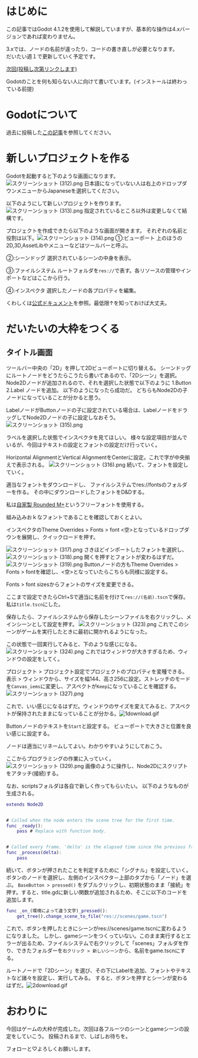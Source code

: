 # はじめに
この記事ではGodot 4.1.2を使用して解説していますが、基本的な操作は4.xバージョンであれば変わりません。  

3.xでは、ノードの名前が違ったり、コードの書き直しが必要となります。  
だいたい週１で更新していく予定です。



[次回(投稿し次第リンクします)](#)

Godotのことを何も知らない人に向けて書いています。(インストールは終わっている前提)


# Godotについて
過去に投稿した[この記事](https://qiita.com/mixpax4300/items/175615195aa19d009f16)を参照してください。

# 新しいプロジェクトを作る
Godotを起動すると下のような画面になります。![スクリーンショット (312).png](https://qiita-image-store.s3.ap-northeast-1.amazonaws.com/0/3082992/7498952e-797e-e0f3-ab25-06f5b26c4e6c.png)
日本語になっていない人は右上のドロップダウンメニューからJapaneseを選択してください。

以下のようにして新しいプロジェクトを作ります。
![スクリーンショット (313).png](https://qiita-image-store.s3.ap-northeast-1.amazonaws.com/0/3082992/dd19cf89-cb4e-d5fb-9206-557a5ffa0cf4.png)
指定されているところ以外は変更しなくて結構です。

プロジェクトを作成できたら以下のような画面が開きます。
それぞれの名前と役割は以下。![スクリーンショット (314).png](https://qiita-image-store.s3.ap-northeast-1.amazonaws.com/0/3082992/a7640a09-98f0-e6d3-8f43-a3b5894c9440.png)
①:ビューポート
上のほうの2D,3D,AssetLibやメニューなどはツールバーと呼ぶ。

②:シーンドッグ
選択されているシーンの中身を表示。

③:ファイルシステム
ルートフォルダを`res://`で表す。各リソースの管理やインポートなどはここから行う。

④:インスペクタ
選択したノードの各プロパティを編集。

くわしくは[公式ドキュメント](https://docs.godotengine.org/ja/4.x/getting_started/introduction/first_look_at_the_editor.html)を参照。最低限↑を知っておけば大丈夫。

# だいたいの大枠をつくる
## タイトル画面
ツールバー中央の「2D」を押して2Dビューポートに切り替える。
シーンドッグにルートノードをどうたらこうたら書いてあるので、「2Dシーン」を選択。Node2Dノードが追加されるので、それを選択した状態で以下のように
1\.Button
2\.Label
ノードを追加。
以下のようになったら成功だ。
どちらもNode2Dの子ノードになっていることが分かると思う。

LabelノードがButtonノードの子に設定されている場合は、LabelノードをドラッグしてNode2Dノードの子に設定しなおそう。
![スクリーンショット (315).png](https://qiita-image-store.s3.ap-northeast-1.amazonaws.com/0/3082992/db534cf5-328e-404e-4d8c-0072e40a97d4.png)

ラベルを選択した状態でインスペクタを見てほしい。
様々な設定項目が並んでいるが、今回はテキストの設定とフォントの設定だけ行っていく。

Horizontal AlignmentとVertical AlignmentをCenterに設定。これで字が中央揃えで表示される。
![スクリーンショット (316).png](https://qiita-image-store.s3.ap-northeast-1.amazonaws.com/0/3082992/6c579442-7964-534a-c2ab-29653dabaf97.png)
続いて、フォントを設定していく。

適当なフォントをダウンロードし、
ファイルシステムでres://fontsのフォルダーを作る。
その中にダウンロードしたフォントをD&Dする。

私は[自家製 Rounded M+](http://jikasei.me/font/rounded-mplus/about.html)というフリーフォントを使用する。

組み込みおｋなフォントであることを確認しておくとよい。

インスペクタのTheme Overrides > Fonts > font
<空>となっているドロップダウンを展開し、クイックロードを押す。

![スクリーンショット (317).png](https://qiita-image-store.s3.ap-northeast-1.amazonaws.com/0/3082992/37eb8627-f023-7182-ed56-ab0f6655bf2d.png)
さきほどインポートしたフォントを選択し、
![スクリーンショット (318).png](https://qiita-image-store.s3.ap-northeast-1.amazonaws.com/0/3082992/4bf8fb95-7d56-2a2e-e888-1324daf3916a.png)
開くを押すとフォントが変わるはずだ。
![スクリーンショット (319).png](https://qiita-image-store.s3.ap-northeast-1.amazonaws.com/0/3082992/68dd4751-a889-ac72-30c1-e7572b2decc8.png)
Buttonノードの方もTheme Overrides > Fonts > fontを確認し、<空>となっていたらこちらも同様に設定する。

Fonts > font sizesからフォントのサイズを変更できる。

ここまで設定できたらCtrl+Sで適当に名前を付けて`res://(名前).tscn`で保存。私は`title.tscn`にした。

保存したら、ファイルシステムから保存したシーンファイルを右クリックし、メインシーンとして設定を押す。
![スクリーンショット (323).png](https://qiita-image-store.s3.ap-northeast-1.amazonaws.com/0/3082992/b6ff4218-9e10-1fd0-1ab3-8015ccf7fb9d.png)
これでこのシーンがゲームを実行したときに最初に開かれるようになった。

この状態で一回実行してみると、下のような感じになる。![スクリーンショット (324).png](https://qiita-image-store.s3.ap-northeast-1.amazonaws.com/0/3082992/daf722b5-07c7-8ac8-ffd4-784f1e268a37.png)
これではウィンドウが大きすぎるため、ウィンドウの設定をしてく。

プロジェクト > プロジェクト設定でプロジェクトのプロパティを変種できる。
表示 > ウィンドウから、サイズを幅144、高さ256に設定。ストレッチのモードを`Canvas_iems`に変更し、アスペクトが`Keep`になっていることを確認する。![スクリーンショット (327).png](https://qiita-image-store.s3.ap-northeast-1.amazonaws.com/0/3082992/9a7afda2-43ef-060b-e1f1-ff6830d7df55.png)

これで、いい感じになるはずだ。ウィンドウのサイズを変えてみると、アスペクトが保持されたままになっていることが分かる。![1download.gif](https://qiita-image-store.s3.ap-northeast-1.amazonaws.com/0/3082992/040145a8-e81f-f725-8c56-f52b96630de7.gif)


Buttonノードのテキストを`Start`と設定する。
ビューポートで大きさと位置を良い感じに設定する。

ノードは適当にリネームしてよい。わかりやすいようにしておこう。

ここからプログラミングの作業に入っていく。![スクリーンショット (329).png](https://qiita-image-store.s3.ap-northeast-1.amazonaws.com/0/3082992/67694a77-ae5e-137f-514f-43c34f76a9d2.png)
画像のように操作し、Node2Dにスクリプトをアタッチ(接続)する。

なお、scriptsフォルダは各自で新しく作ってもらいたい。
以下のようなものが生成される。
```gdscript:game.gd
extends Node2D


# Called when the node enters the scene tree for the first time.
func _ready():
	pass # Replace with function body.


# Called every frame. 'delta' is the elapsed time since the previous frame.
func _process(delta):
	pass
```
続いて、ボタンが押されたことを判定するために「シグナル」を設定していく。
ボタンのノードを選択し、左側のインスペクタ－上部のタブから「ノード」を選ぶ。
`BaseButton > pressed()`
をダブルクリックし、初期状態のまま「接続」を押す。すると、title.gdに新しい関数が追加されるため、そこに以下のコードを追加します。
```gdscript:game.gd
func _on_(環境によって違う文字)_pressed():
	get_tree().change_scene_to_file("res://scenes/game.tscn")
```
これで、ボタンを押したときにシーンがres://scenes/game.tscnに変わるようになりました。
しかし、gameシーンをつくっていない。このまま実行するとエラーが出るため、ファイルシステムで右クリックして「scenes」フォルダを作り、できたフォルダーを`右クリック > 新しいシーン`から、名前をgame.tscnにする。

ルートノードで「2Dシーン」を選び、その下にLabelを追加、フォントやテキストなど諸々を設定し、実行してみる。
すると、ボタンを押すとシーンが変わるはずだ。![2download.gif](https://qiita-image-store.s3.ap-northeast-1.amazonaws.com/0/3082992/d818a104-e67e-b158-4687-10f93161fbd1.gif)

# おわりに
今回はゲームの大枠が完成した。次回は各フルーツのシーンとgameシーンの設定をしていこう。
投稿されるまで、しばしお待ちを。

フォローと♡よろしくお願いします。
